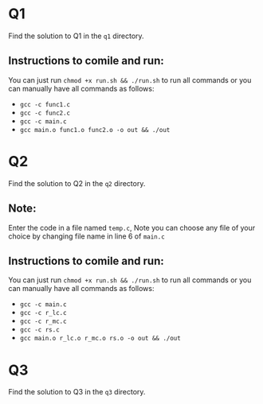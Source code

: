 # Q1
Find the solution to Q1 in the ```q1``` directory.
## Instructions to comile and run:
You can just run ```chmod +x run.sh && ./run.sh``` to run all commands or you can manually have all commands as follows:
- ```gcc -c func1.c```
- ```gcc -c func2.c```
- ```gcc -c main.c```
- ```gcc main.o func1.o func2.o -o out && ./out```

# Q2
Find the solution to Q2 in the ```q2``` directory.

## Note:
Enter the code in a file named ```temp.c```, Note you can choose any file of your choice by changing file name in line 6 of ```main.c```

## Instructions to comile and run:
You can just run ```chmod +x run.sh && ./run.sh``` to run all commands or you can manually have all commands as follows:
- ```gcc -c main.c```
- ```gcc -c r_lc.c```
- ```gcc -c r_mc.c```
- ```gcc -c rs.c```
- ```gcc main.o r_lc.o r_mc.o rs.o -o out && ./out```

# Q3
Find the solution to Q3 in the ```q3``` directory.